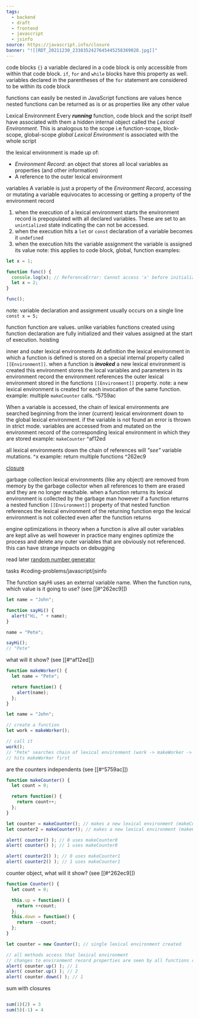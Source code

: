```yaml
---
tags:
  - backend
  - draft
  - frontend
  - javascript
  - jsinfo
source: https://javascript.info/closure
banner: "![[RDT_20211230_2338352427645445258369028.jpg]]"
---
```

code blocks `{}`
a variable declared in a code block is only accessible from within that code block.
`if`, `for` and `while` blocks have this property as well.
variables declared in the parentheses of the `for` statement are considered to be within its code block

functions can easily be nested in JavaScript
functions are values hence nested functions can be returned as is or as properties like any other value

Lexical Environment
Every ***running*** function, code block and the script itself  have associated with them a hidden internal object called the *Lexical Environment*. This is analogous to the scope i.e function-scope, block-scope, global-scope
*global Lexical Environment* is associated with the whole script


the lexical environment is made up of:
- *Environment Record*: an object that stores all local variables as properties (and other information)
- A reference to the outer lexical environment

variables
A variable is just a property of the *Environment Record*, accessing or mutating a variable equivocates to accessing or getting a property of the environment record

1. when the execution of a lexical environment starts the environment record is prepopulated with all declared variables. These are set to an `unintialized` state indicating the can not be accessed.
2. when the execution hits a `let` or `const` declaration of a variable becomes it `undefined`
3. when the execution hits the variable assignment the variable is assigned its value
note: this applies to code block, global, function
examples:
```javascript
let x = 1;

function func() {
  console.log(x); // ReferenceError: Cannot access 'x' before initialization
  let x = 2;
}

func();
```
note: 
	variable declaration and assignment usually occurs on a single line `const x = 5;`

function
function are values.
unlike variables functions created using function declaration are fully initialized and their values assigned at the start of execution. 
hoisting


inner and outer lexical environments
At definition the lexical environment in which a function is defined is stored on a special internal property called `[[Environment]]`. 
when a function is ***invoked*** a new lexical environment is created 
this environment stores the local variables and parameters in its environment record 
the environment references the outer lexical environment stored in the functions `[[Environment]]` property.
note:
	a new lexical environment is created for each invocation of the same function. 
	example:
		multiple `makeCounter` calls. ^5759ac

When a variable is accessed, the chain of lexical environments are searched beginning from the inner (current) lexical environment down to the global lexical environment.
if the variable is not found an error is thrown in strict mode.
variables are accessed from and mutated on the environment record of the corresponding lexical environment in which they are stored
example:
	`makeCounter` ^af12ed

all lexical environments down the chain of references will *"see"* variable mutations. ^x
example:
	return multiple functions ^262ec9

[closure](https://en.wikipedia.org/wiki/Closure_(computer_programming))


garbage collection
lexical environments (like any object) are removed from memory by the garbage collector when all references to them are erased and they are no longer reachable. 
when a function returns its lexical environment is collected by the garbage man
however
if a function returns a nested function `[[Environment]]` property of that nested function references the lexical environment of the returning function
ergo the lexical environment is not collected even after the function returns

engine optimizations
in theory when a function is alive all outer variables are kept alive as well
however in practice many engines optimize the process and delete any outer variables that are obviously not referenced.
this can have strange impacts on debugging

read later
[random number generator](https://en.wikipedia.org/wiki/Pseudorandom_number_generator)


tasks
#coding-problems/javascript/jsinfo 

The function sayHi uses an external variable name. When the function runs, which value is it going to use? (see [[#^262ec9]])
```javascript
let name = "John";

function sayHi() {
  alert("Hi, " + name);
}

name = "Pete";

sayHi(); 
// "Pete" 
```

what will it show? (see [[#^af12ed]])
```javascript
function makeWorker() {
  let name = "Pete";

  return function() {
    alert(name);
  };
}

let name = "John";

// create a function
let work = makeWorker();

// call it
work();
// "Pete" searches chain of lexical environment (work -> makeWorker -> gobal)
// hits makeWorker first
```

are the counters independents (see [[#^5759ac]])
```javascript
function makeCounter() {
  let count = 0;

  return function() {
    return count++;
  };
}

let counter = makeCounter(); // makes a new lexical environment (makeCounter0)
let counter2 = makeCounter(); // makes a new lexical environment (makeCounter1)

alert( counter() ); // 0 uses makeCounter0
alert( counter() ); // 1 uses makeCounter0

alert( counter2() ); // 0 uses makeCounter1
alert( counter2() ); // 1 uses makeCounter1
```

counter object, what will it show? (see [[#^262ec9]])

```javascript
function Counter() {
  let count = 0;

  this.up = function() {
    return ++count;
  };
  this.down = function() {
    return --count;
  };
}

let counter = new Counter(); // single lexical environment created 

// all methods access that lexical environment
// changes to environment record properties are seen by all functions referencing it
alert( counter.up() ); // 1
alert( counter.up() ); // 2
alert( counter.down() ); // 1
```

sum with closures

```javascript

sum(1)(2) = 3
sum(5)(-1) = 4
```